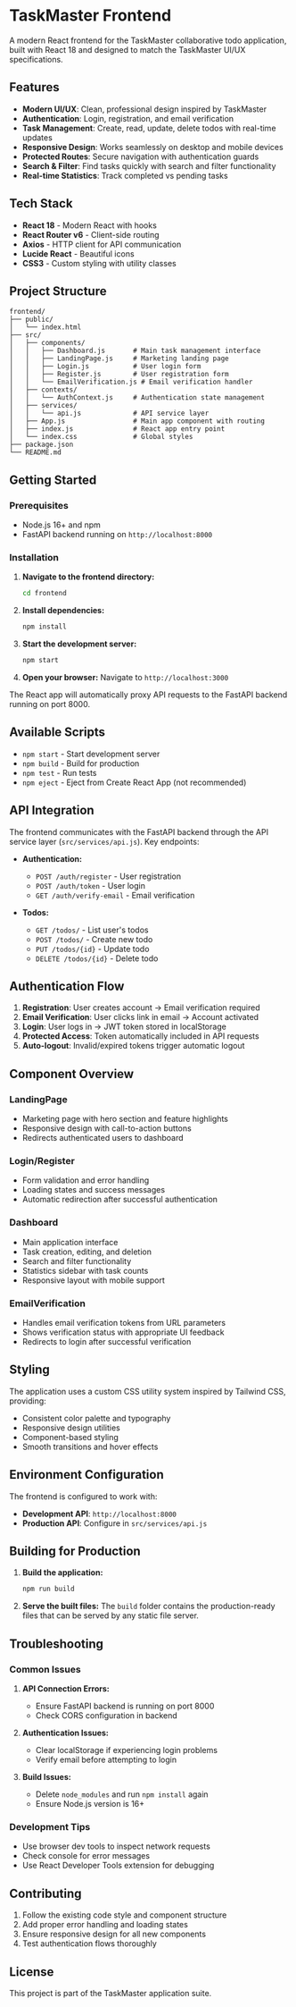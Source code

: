 # TaskMaster Frontend

A modern React frontend for the TaskMaster collaborative todo application, built with React 18 and designed to match the TaskMaster UI/UX specifications.

## Features

- **Modern UI/UX**: Clean, professional design inspired by TaskMaster
- **Authentication**: Login, registration, and email verification
- **Task Management**: Create, read, update, delete todos with real-time updates
- **Responsive Design**: Works seamlessly on desktop and mobile devices
- **Protected Routes**: Secure navigation with authentication guards
- **Search & Filter**: Find tasks quickly with search and filter functionality
- **Real-time Statistics**: Track completed vs pending tasks

## Tech Stack

- **React 18** - Modern React with hooks
- **React Router v6** - Client-side routing
- **Axios** - HTTP client for API communication
- **Lucide React** - Beautiful icons
- **CSS3** - Custom styling with utility classes

## Project Structure

```
frontend/
├── public/
│   └── index.html
├── src/
│   ├── components/
│   │   ├── Dashboard.js       # Main task management interface
│   │   ├── LandingPage.js     # Marketing landing page
│   │   ├── Login.js           # User login form
│   │   ├── Register.js        # User registration form
│   │   └── EmailVerification.js # Email verification handler
│   ├── contexts/
│   │   └── AuthContext.js     # Authentication state management
│   ├── services/
│   │   └── api.js             # API service layer
│   ├── App.js                 # Main app component with routing
│   ├── index.js               # React app entry point
│   └── index.css              # Global styles
├── package.json
└── README.md
```

## Getting Started

### Prerequisites

- Node.js 16+ and npm
- FastAPI backend running on `http://localhost:8000`

### Installation

1. **Navigate to the frontend directory:**
   ```bash
   cd frontend
   ```

2. **Install dependencies:**
   ```bash
   npm install
   ```

3. **Start the development server:**
   ```bash
   npm start
   ```

4. **Open your browser:**
   Navigate to `http://localhost:3000`

The React app will automatically proxy API requests to the FastAPI backend running on port 8000.

## Available Scripts

- `npm start` - Start development server
- `npm build` - Build for production
- `npm test` - Run tests
- `npm eject` - Eject from Create React App (not recommended)

## API Integration

The frontend communicates with the FastAPI backend through the API service layer (`src/services/api.js`). Key endpoints:

- **Authentication:**
  - `POST /auth/register` - User registration
  - `POST /auth/token` - User login
  - `GET /auth/verify-email` - Email verification

- **Todos:**
  - `GET /todos/` - List user's todos
  - `POST /todos/` - Create new todo
  - `PUT /todos/{id}` - Update todo
  - `DELETE /todos/{id}` - Delete todo

## Authentication Flow

1. **Registration**: User creates account → Email verification required
2. **Email Verification**: User clicks link in email → Account activated
3. **Login**: User logs in → JWT token stored in localStorage
4. **Protected Access**: Token automatically included in API requests
5. **Auto-logout**: Invalid/expired tokens trigger automatic logout

## Component Overview

### LandingPage
- Marketing page with hero section and feature highlights
- Responsive design with call-to-action buttons
- Redirects authenticated users to dashboard

### Login/Register
- Form validation and error handling
- Loading states and success messages
- Automatic redirection after successful authentication

### Dashboard
- Main application interface
- Task creation, editing, and deletion
- Search and filter functionality
- Statistics sidebar with task counts
- Responsive layout with mobile support

### EmailVerification
- Handles email verification tokens from URL parameters
- Shows verification status with appropriate UI feedback
- Redirects to login after successful verification

## Styling

The application uses a custom CSS utility system inspired by Tailwind CSS, providing:

- Consistent color palette and typography
- Responsive design utilities
- Component-based styling
- Smooth transitions and hover effects

## Environment Configuration

The frontend is configured to work with:
- **Development API**: `http://localhost:8000`
- **Production API**: Configure in `src/services/api.js`

## Building for Production

1. **Build the application:**
   ```bash
   npm run build
   ```

2. **Serve the built files:**
   The `build` folder contains the production-ready files that can be served by any static file server.

## Troubleshooting

### Common Issues

1. **API Connection Errors:**
   - Ensure FastAPI backend is running on port 8000
   - Check CORS configuration in backend

2. **Authentication Issues:**
   - Clear localStorage if experiencing login problems
   - Verify email before attempting to login

3. **Build Issues:**
   - Delete `node_modules` and run `npm install` again
   - Ensure Node.js version is 16+

### Development Tips

- Use browser dev tools to inspect network requests
- Check console for error messages
- Use React Developer Tools extension for debugging

## Contributing

1. Follow the existing code style and component structure
2. Add proper error handling and loading states
3. Ensure responsive design for all new components
4. Test authentication flows thoroughly

## License

This project is part of the TaskMaster application suite.
